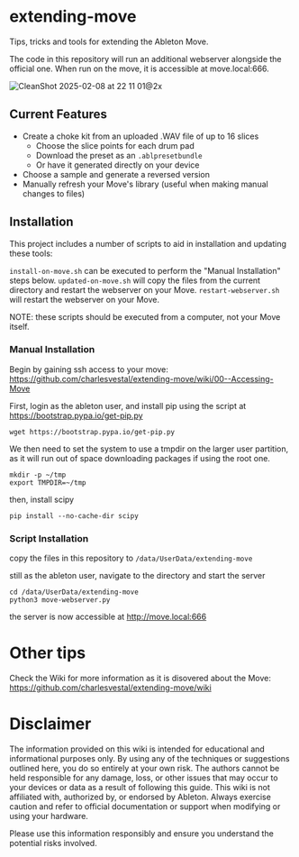 # extending-move

Tips, tricks and tools for extending the Ableton Move.

The code in this repository will run an additional webserver alongside the official one. When run on the move, it is accessible at move.local:666.

![CleanShot 2025-02-08 at 22 11 01@2x](https://github.com/user-attachments/assets/ba771ca3-1372-416b-bd5b-e2ec82b66223)


## Current Features

- Create a choke kit from an uploaded .WAV file of up to 16 slices
    - Choose the slice points for each drum pad
    - Download the preset as an `.ablpresetbundle`
    - Or have it generated directly on your device
- Choose a sample and generate a reversed version
- Manually refresh your Move's library (useful when making manual changes to files)

## Installation

This project includes a number of scripts to aid in installation and updating these tools:

`install-on-move.sh` can be executed to perform the "Manual Installation" steps below.
`updated-on-move.sh` will copy the files from the current directory and restart the webserver on your Move.
`restart-webserver.sh` will restart the webserver on your Move.

NOTE: these scripts should be executed from a computer, not your Move itself.

### Manual Installation
Begin by gaining ssh access to your move: <https://github.com/charlesvestal/extending-move/wiki/00--Accessing-Move>

First, login as the ableton user, and install pip using the script at <https://bootstrap.pypa.io/get-pip.py>

`wget https://bootstrap.pypa.io/get-pip.py`

We then need to set the system to use a tmpdir on the larger user partition, as it will run out of space downloading packages if using the root one.

```
mkdir -p ~/tmp
export TMPDIR=~/tmp
```

then, install scipy

`pip install --no-cache-dir scipy`

### Script Installation

copy the files in this repository to `/data/UserData/extending-move`

still as the ableton user, navigate to the directory and start the server

```
cd /data/UserData/extending-move
python3 move-webserver.py
```

the server is now accessible at http://move.local:666

# Other tips

Check the Wiki for more information as it is disovered about the Move: <https://github.com/charlesvestal/extending-move/wiki>

# Disclaimer

The information provided on this wiki is intended for educational and informational purposes only. By using any of the techniques or suggestions outlined here, you do so entirely at your own risk. The authors cannot be held responsible for any damage, loss, or other issues that may occur to your devices or data as a result of following this guide. This wiki is not affiliated with, authorized by, or endorsed by Ableton. Always exercise caution and refer to official documentation or support when modifying or using your hardware.

Please use this information responsibly and ensure you understand the potential risks involved.
